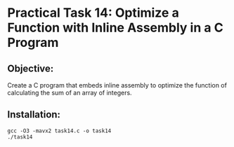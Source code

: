# Practical Task 14: Optimize a Function with Inline Assembly in a C Program
## Objective:
Create a C program that embeds inline assembly to optimize the function of calculating the sum of an array of integers.
## Installation: 
```
gcc -O3 -mavx2 task14.c -o task14
./task14
```

